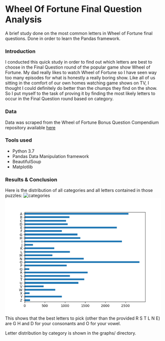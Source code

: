 # Wheel Of Fortune Final Question Analysis
A brief study done on the most common letters in Wheel of Fortune final questions. Done in order to learn the Pandas framework.

### Introduction
I conducted this quick study in order to find out which letters are best to choose in the Final Question round of the popular game show Wheel of Fortune. My dad really likes to watch Wheel of Fortune so I have seen way too many episodes for what is honestly a really boring show. Like all of us sitting in the comfort of our own homes watching game shows on TV, I thought I could definitely do better than the chumps they find on the show. So I put myself to the task of proving it by finding the most likely letters to occur in the Final Question round based on category.

### Data
Data was scraped from the Wheel of Fortune Bonus Question Compendium repository available [here](http://www.angelfire.com/mi4/malldirectories/wheel/wheelbonus.html)

### Tools used
- Python 3.7
- Pandas Data Manipulation framework
- BeautifulSoup
- Matplotlib

### Results & Conclusion
Here is the distribution of all categories and all letters contained in those puzzles:
![categories]('graphs/categories.png')
![letter](graphs/letters.png)
This shows that the best letters to pick (other than the provided R S T L N E) are G H and D for your consonants and O for your vowel.

Letter distribution by category is shown in the graphs/ directory.
